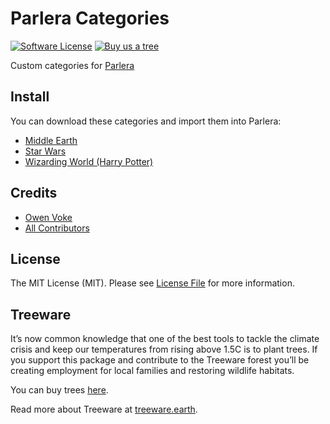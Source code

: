 # Parlera Categories

[![Software License][ico-license]](LICENSE.md)
[![Buy us a tree][ico-treeware-gifting]][link-treeware-gifting]

Custom categories for [Parlera](https://gitlab.com/enjoyingfoss/parlera)

## Install

You can download these categories and import them into Parlera:

- [Middle Earth](categories/en/middle-earth.parlera?raw=true)
- [Star Wars](categories/en/star-wars.parlera?raw=true)
- [Wizarding World (Harry Potter)](categories/en/wizarding-world.parlera?raw=true)

## Credits

- [Owen Voke][link-author]
- [All Contributors][link-contributors]

## License

The MIT License (MIT). Please see [License File](LICENSE.md) for more information.

## Treeware

It’s now common knowledge that one of the best tools to tackle the climate crisis and keep our temperatures from rising above 1.5C is to plant trees. If you support this package and contribute to the Treeware forest you’ll be creating employment for local families and restoring wildlife habitats.

You can buy trees [here][link-treeware-gifting].

Read more about Treeware at [treeware.earth][link-treeware].

[ico-license]: https://img.shields.io/badge/license-MIT-brightgreen.svg?style=flat-square
[ico-treeware-gifting]: https://img.shields.io/badge/Treeware-%F0%9F%8C%B3-lightgreen?style=flat-square

[link-treeware]: https://treeware.earth
[link-treeware-gifting]: https://ecologi.com/owenvoke?gift-trees
[link-author]: https://github.com/owenvoke
[link-contributors]: ../../contributors
